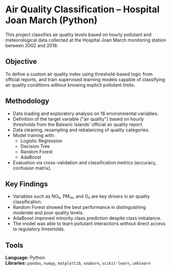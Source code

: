 # Air Quality Classification – Hospital Joan March (Python)

This project classifies air quality levels based on hourly pollutant and meteorological data collected at the Hospital Joan March monitoring station between 2002 and 2018.

## Objective

To define a custom air quality index using threshold-based logic from official reports, and train supervised learning models capable of classifying air quality conditions without knowing explicit pollutant limits.

## Methodology

- Data loading and exploratory analysis on 16 environmental variables.
- Definition of the target variable ("air quality") based on hourly thresholds from the Balearic Islands’ official air quality report.
- Data cleaning, resampling and rebalancing of quality categories.
- Model training with:
  - Logistic Regression
  - Decision Tree
  - Random Forest
  - AdaBoost
- Evaluation via cross-validation and classification metrics (accuracy, confusion matrix).

## Key Findings

- Variables such as NO₂, PM₁₀, and O₃ are key drivers in air quality classification.
- Random Forest showed the best performance in distinguishing moderate and poor quality levels.
- AdaBoost improved minority class prediction despite class imbalance.
- The model was able to learn pollutant interactions without direct access to regulatory thresholds.

## Tools

**Language:** Python  
**Libraries:** `pandas`, `numpy`, `matplotlib`, `seaborn`, `scikit-learn`, `imblearn`
